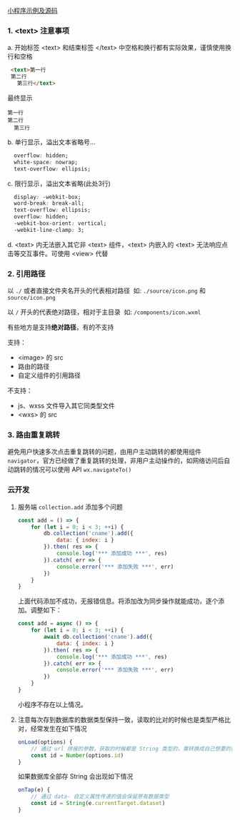 [小程序示例及源码](https://mp.weixin.qq.com/debug/wxadoc/dev/demo.html)

### 1. \<text> 注意事项

a. 开始标签 \<text> 和结束标签 \</text> 中空格和换行都有实际效果，谨慎使用换行和空格

  ```html
   <text>第一行 
   第二行
     第三行</text>
  ```

最终显示

  ```
  第一行
  第二行
    第三行
  ```

b. 单行显示，溢出文本省略号...

  ```css
    overflow: hidden;
    white-space: nowrap;
    text-overflow: ellipsis;
  ```

c. 限行显示，溢出文本省略(此处3行)

  ```css
    display: -webkit-box; 
    word-break: break-all; 
    text-overflow: ellipsis; 
    overflow: hidden; 
    -webkit-box-orient: vertical; 
    -webkit-line-clamp: 3; 
  ```

d. \<text> 内无法嵌入其它非 \<text> 组件，\<text> 内嵌入的 \<text> 无法响应点击等交互事件。可使用 \<view> 代替

### 2. 引用路径

以 `./` 或者直接文件夹名开头的代表相对路径
​    如: `./source/icon.png` 和 `source/icon.png`

以 `/` 开头的代表绝对路径，相对于主目录
​    如: `/components/icon.wxml`

有些地方是支持**绝对路径**，有的不支持

支持：
- \<image> 的 src
- 路由的路径
- 自定义组件的引用路径

不支持：
- js、wxss 文件导入其它同类型文件
- \<wxs> 的 src

### 3. 路由重复跳转

避免用户快速多次点击重复跳转的问题，由用户主动跳转的都使用组件 `navigator`，官方已经做了重复跳转的处理，非用户主动操作的，如网络访问后自动跳转的情况可以使用 API `wx.navigateTo()`

### 云开发

1. 服务端 `collection.add` 添加多个问题

   ```javascript
   const add = () => {
       for (let i = 0; i < 3; ++i) {
           db.collection('cname').add({
               data: { index: i }
           }).then( res => {
               console.log('*** 添加成功 ***', res)
           }).catch( err => {
               console.error('*** 添加失败 ***', err)
           })
       }
   }
   ```

   上面代码添加不成功，无报错信息。将添加改为同步操作就能成功，逐个添加。调整如下：

   ```javascript
   const add = async () => {
       for (let i = 0; i < 3; ++i) {
           await db.collection('cname').add({
               data: { index: i }
           }).then( res => {
               console.log('*** 添加成功 ***', res)
           }).catch( err => {
               console.error('*** 添加失败 ***', err)
           })
       }
   }
   ```

   小程序不存在以上情况。

2. 注意每次存到数据库的数据类型保持一致，读取的比对的时候也是类型严格比对，经常发生在如下情况

   ```javascript
   onLoad(options) {
       // 通过 url 拼接的参数，获取的时候都是 String 类型的，需转换成自己想要的类型
       const id = Number(options.id)
   }
   ```

   如果数据库全部存 String 会出现如下情况

   ```javascript
   onTap(e) {
       // 通过 data- 自定义属性传递的值会保留原有数据类型
       const id = String(e.currentTarget.dataset)
   }
   ```


